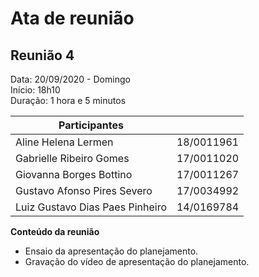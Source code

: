 # Ata de reunião
## Reunião 4

Data: 20/09/2020 - Domingo   
Início: 18h10   
Duração: 1 hora e 5 minutos    


| Participantes           |            |
|-------------------------|------------|
| Aline Helena Lermen             | 18/0011961 |
| Gabrielle Ribeiro Gomes         | 17/0011020 |
| Giovanna Borges Bottino         | 17/0011267 |
| Gustavo Afonso Pires Severo     | 17/0034992 |
| Luiz Gustavo Dias Paes Pinheiro | 14/0169784 |

**Conteúdo da reunião**

* Ensaio da apresentação do planejamento.
* Gravação do vídeo de apresentação do planejamento.
